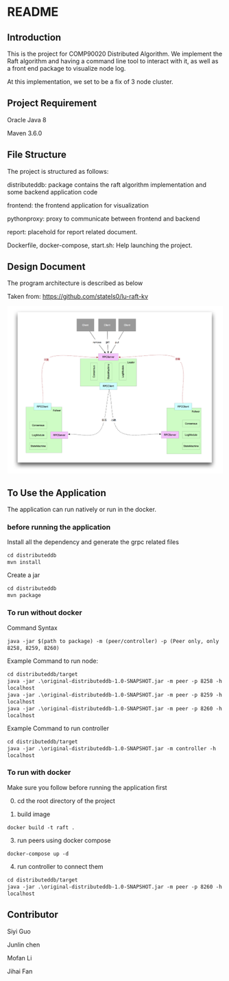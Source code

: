 # README

## Introduction ##
This is the project for COMP90020 Distributed Algorithm. We implement the Raft algorithm and having a command line tool to interact with it, as well as a front end package to visualize node log.

At this implementation, we set to be a fix of 3 node cluster. 

## Project Requirement ##
Oracle Java 8

Maven 3.6.0

## File Structure ##
The project is structured as follows:

distributeddb: package contains the raft algorithm implementation and some backend application code

frontend: the frontend application for visualization

pythonproxy: proxy to communicate between frontend and backend

report: placehold for report related document.

Dockerfile, docker-compose, start.sh: Help launching the project.

## Design Document ##
The program architecture is described as below

Taken from: https://github.com/stateIs0/lu-raft-kv

![Architecture](./design.png)

## To Use the Application ##
The application can run natively or run in the docker.

### before running the application ###
Install all the dependency and generate the grpc related files
```
cd distributeddb
mvn install 
```

Create a jar
```
cd distributeddb
mvn package
```

### To run without docker ###
Command Syntax
```
java -jar $(path to package) -m (peer/controller) -p (Peer only, only 8258, 8259, 8260)
```

Example Command to run node:
```shell script
cd distributeddb/target
java -jar .\original-distributeddb-1.0-SNAPSHOT.jar -m peer -p 8258 -h localhost
java -jar .\original-distributeddb-1.0-SNAPSHOT.jar -m peer -p 8259 -h localhost
java -jar .\original-distributeddb-1.0-SNAPSHOT.jar -m peer -p 8260 -h localhost
```

Example Command to run controller
```shell script
cd distributeddb/target
java -jar .\original-distributeddb-1.0-SNAPSHOT.jar -m controller -h localhost
```

### To run with docker ###
Make sure you follow before running the application first

0. cd the root directory of the project

1. build image
```
docker build -t raft .
```

3. run peers using docker compose
```
docker-compose up -d
```

4. run controller to connect them
```
cd distributeddb/target
java -jar .\original-distributeddb-1.0-SNAPSHOT.jar -m peer -p 8260 -h localhost
```

## Contributor ##
Siyi Guo

Junlin chen

Mofan Li

Jihai Fan